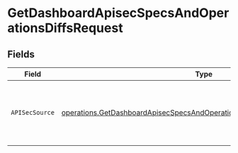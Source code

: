 # GetDashboardApisecSpecsAndOperationsDiffsRequest


## Fields

| Field                                                                                                                                                                    | Type                                                                                                                                                                     | Required                                                                                                                                                                 | Description                                                                                                                                                              |
| ------------------------------------------------------------------------------------------------------------------------------------------------------------------------ | ------------------------------------------------------------------------------------------------------------------------------------------------------------------------ | ------------------------------------------------------------------------------------------------------------------------------------------------------------------------ | ------------------------------------------------------------------------------------------------------------------------------------------------------------------------ |
| `APISecSource`                                                                                                                                                           | [operations.GetDashboardApisecSpecsAndOperationsDiffsQueryParamAPISecSource](../../models/operations/getdashboardapisecspecsandoperationsdiffsqueryparamapisecsource.md) | :heavy_check_mark:                                                                                                                                                       | source filter. an enum representing the source of the APIs service in scope                                                                                              |
